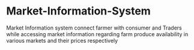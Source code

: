 # Market-Information-System
Market Information system connect farmer with consumer and Traders while accessing market information regarding farm produce availability in various markets and their prices respectively

